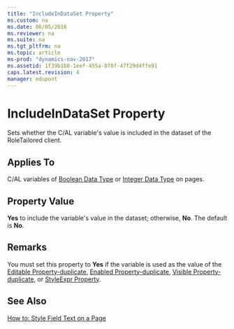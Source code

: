 ```yaml
---
title: "IncludeInDataSet Property"
ms.custom: na
ms.date: 06/05/2016
ms.reviewer: na
ms.suite: na
ms.tgt_pltfrm: na
ms.topic: article
ms-prod: "dynamics-nav-2017"
ms.assetid: 1f39b1b8-1eef-455a-878f-47f29d4ffe91
caps.latest.revision: 4
manager: edupont
---
```

# IncludeInDataSet Property
Sets whether the C/AL variable's value is included in the dataset of the RoleTailored client.  
  
## Applies To  
 C/AL variables of [Boolean Data Type](Boolean-Data-Type.md) or [Integer Data Type](Integer-Data-Type.md) on pages.  
  
## Property Value  
 **Yes** to include the variable's value in the dataset; otherwise, **No**. The default is **No**.  
  
## Remarks  
 You must set this property to **Yes** if the variable is used as the value of the [Editable Property-duplicate](Editable-Property-duplicate.md), [Enabled Property-duplicate](Enabled-Property-duplicate.md), [Visible Property-duplicate](Visible-Property-duplicate.md), or [StyleExpr Property](StyleExpr-Property.md).  
  
## See Also  
 [How to: Style Field Text on a Page](How-to--Style%20Field%20Text%20on%20a%20Page.md)